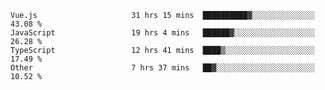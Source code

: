 
<!--
**xy406043/xy406043** is a ✨ _special_ ✨ repository because its `README.md` (this file) appears on your GitHub profile.

Here are some ideas to get you started:

- 🔭 I’m currently working on ...
- 🌱 I’m currently learning ...
- 👯 I’m looking to collaborate on ...
- 🤔 I’m looking for help with ...
- 💬 Ask me about ...
- 📫 How to reach me: ...
- 😄 Pronouns: ...
- ⚡ Fun fact: ...
-->

<!--START_SECTION:waka-->

```text
Vue.js                     31 hrs 15 mins  ██████████▓░░░░░░░░░░░░░░   43.08 %
JavaScript                 19 hrs 4 mins   ██████▓░░░░░░░░░░░░░░░░░░   26.28 %
TypeScript                 12 hrs 41 mins  ████▒░░░░░░░░░░░░░░░░░░░░   17.49 %
Other                      7 hrs 37 mins   ██▓░░░░░░░░░░░░░░░░░░░░░░   10.52 %
```

<!--END_SECTION:waka-->
